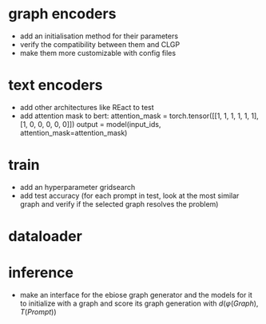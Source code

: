 # graph encoders
- add an initialisation method for their parameters
- verify the compatibility between them and CLGP
- make them more customizable with config files

# text encoders
- add other architectures like REact to test
- add attention mask to bert: 
                              attention_mask = torch.tensor([[1, 1, 1, 1, 1, 1], [1, 0, 0, 0, 0, 0]])
                              output = model(input_ids, attention_mask=attention_mask)

# train
- add an hyperparameter gridsearch
- add test accuracy (for each prompt in test, look at the most similar graph and verify if the selected graph resolves the problem)

# dataloader

# inference
- make an interface for the ebiose graph generator and the models for it to initialize with a graph and score its graph generation with 
$d(\varphi (Graph), T(Prompt) )$